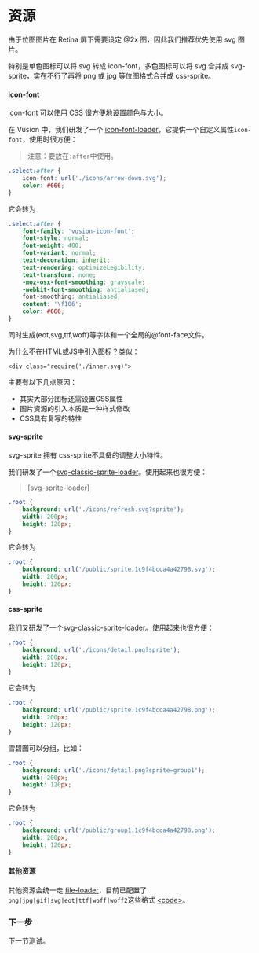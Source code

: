 # 资源

由于位图图片在 Retina 屏下需要设定 @2x 图，因此我们推荐优先使用 svg 图片。

特别是单色图标可以将 svg 转成 icon-font，多色图标可以将 svg 合并成 svg-sprite，实在不行了再将 png 或 jpg 等位图格式合并成 css-sprite。

#### icon-font

icon-font 可以使用 CSS 很方便地设置颜色与大小。

在 Vusion 中，我们研发了一个 [icon-font-loader](https://github.com/vusion/icon-font-loader/blob/master/README.zh-CN.md)，它提供一个自定义属性`icon-font`，使用时很方便：

> 注意：要放在`:after`中使用。

``` css
.select:after {
    icon-font: url('./icons/arrow-down.svg');
    color: #666;
}
```

它会转为

``` css
.select:after {
    font-family: 'vusion-icon-font';
    font-style: normal;
    font-weight: 400;
    font-variant: normal;
    text-decoration: inherit;
    text-rendering: optimizeLegibility;
    text-transform: none;
    -moz-osx-font-smoothing: grayscale;
    -webkit-font-smoothing: antialiased;
    font-smoothing: antialiased;
    content: '\f106';
    color: #666;
}
```

同时生成(eot,svg,ttf,woff)等字体和一个全局的@font-face文件。

为什么不在HTML或JS中引入图标？类似：

``` xhtml
<div class="require('./inner.svg)">
```

主要有以下几点原因：

- 其实大部分图标还需设置CSS属性
- 图片资源的引入本质是一种样式修改
- CSS具有复写的特性

#### svg-sprite

svg-sprite 拥有 css-sprite不具备的调整大小特性。

我们研发了一个[svg-classic-sprite-loader](https://github.com/vusion/svg-classic-sprite-loader)。使用起来也很方便：

> [svg-sprite-loader]

``` css
.root {
    background: url('./icons/refresh.svg?sprite');
    width: 200px;
    height: 120px;
}
```

它会转为

``` css
.root {
    background: url('/public/sprite.1c9f4bcca4a42798.svg');
    width: 200px;
    height: 120px;
}
```

#### css-sprite

我们又研发了一个[svg-classic-sprite-loader](https://github.com/vusion/svg-classic-sprite-loader)。使用起来也很方便：

``` css
.root {
    background: url('./icons/detail.png?sprite');
    width: 200px;
    height: 120px;
}
```

它会转为

``` css
.root {
    background: url('/public/sprite.1c9f4bcca4a42798.png');
    width: 200px;
    height: 120px;
}
```

雪碧图可以分组，比如：


``` css
.root {
    background: url('./icons/detail.png?sprite=group1');
    width: 200px;
    height: 120px;
}
```

它会转为

``` css
.root {
    background: url('/public/group1.1c9f4bcca4a42798.png');
    width: 200px;
    height: 120px;
}
```

#### 其他资源

其他资源会统一走 [file-loader](https://github.com/webpack-contrib/file-loader)，目前已配置了`png|jpg|gif|svg|eot|ttf|woff|woff2`这些格式 [\<code\>](https://github.com/vusion/vusion-cli/blob/develop/webpack/base.js#L88)。

### 下一步

下一节[测试](/guides/test)。
